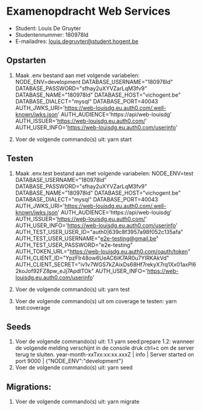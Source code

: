 # Examenopdracht Web Services

- Student: Louis De Gruyter
- Studentennummer: 180978ld
- E-mailadres: louis.degruyter@student.hogent.be


## Opstarten
1) Maak .env bestand aan met volgende variabelen:
NODE_ENV=development
DATABASE_USERNAME="180978ld"
DATABASE_PASSWORD="sfhay2uXYVZarLqM3fv9"
DATABASE_NAME="180978ld"
DATABASE_HOST="vichogent.be"
DATABASE_DIALECT="mysql"
DATABASE_PORT=40043
AUTH_JWKS_URI='https://web-louisdg.eu.auth0.com/.well-known/jwks.json'
AUTH_AUDIENCE='https://api/web-louisdg'
AUTH_ISSUER='https://web-louisdg.eu.auth0.com/'
AUTH_USER_INFO='https://web-louisdg.eu.auth0.com/userinfo'

2) Voer de volgende commando(s) uit:
yarn start

## Testen

1) Maak .env.test bestand aan met volgende variabelen:
NODE_ENV=test
DATABASE_USERNAME="180978ld"
DATABASE_PASSWORD="sfhay2uXYVZarLqM3fv9"
DATABASE_NAME="180978ld"
DATABASE_HOST="vichogent.be"
DATABASE_DIALECT="mysql"
DATABASE_PORT=40043
AUTH_JWKS_URI='https://web-louisdg.eu.auth0.com/.well-known/jwks.json'
AUTH_AUDIENCE='https://api/web-louisdg'
AUTH_ISSUER='https://web-louisdg.eu.auth0.com/'
AUTH_USER_INFO='https://web-louisdg.eu.auth0.com/userinfo'
AUTH_TEST_USER_USER_ID="auth0|639c8f3957a98f052c135afa"
AUTH_TEST_USER_USERNAME="e2e-testing@gmail.be"
AUTH_TEST_USER_PASSWORD="e2e-testing"
AUTH_TOKEN_URL="https://web-louisdg.eu.auth0.com/oauth/token"
AUTH_CLIENT_ID="YpzFIr48ow6UeAC6iK7AR0u7YIRKAkVd"
AUTH_CLIENT_SECRET="iv1v7WGS7kZAixDs68Hf7rekyX7rq1Xx01axPl62koJof92FZ8pw_eJj7ApdlTOk"
AUTH_USER_INFO='https://web-louisdg.eu.auth0.com/userinfo'

2) Voer de volgende commando(s) uit:
yarn test

3) Voer de volgende commando(s) uit om coverage te testen:
yarn test:coverage

## Seeds

1) Voer de volgende commando(s) uit:
  1.1 yarn seed:prepare
  1.2: wanneer de volgende melding verschijnt in de console druk ctrl+c om de server terug te sluiten.
  year-month-xxTxx:xx:xx.xxxZ | info | Server started on port 9000 | {"NODE_ENV":"development"}
2) Voer de volgende commando(s) uit:
    yarn seed
    
## Migrations:
1) Voer de volgende commando(s) uit:
yarn migrate




